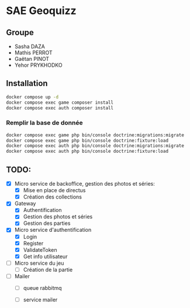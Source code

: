 # SAE Geoquizz
## Groupe
- Sasha DAZA
- Mathis PERROT
- Gaëtan PINOT
- Yehor PRYKHODKO

## Installation

```bash
docker compose up -d
docker compose exec game composer install
docker compose exec auth composer install
```

### Remplir la base de donnée

```bash
docker compose exec game php bin/console doctrine:migrations:migrate
docker compose exec game php bin/console doctrine:fixture:load
docker compose exec auth php bin/console doctrine:migrations:migrate
docker compose exec auth php bin/console doctrine:fixture:load
```


## TODO:
- [x] Micro service de backoffice, gestion des photos et séries:
	- [x] Mise en place de directus
	- [x] Création des collections
- [x] Gateway
	- [x] Authentification
	- [x] Gestion des photos et séries
	- [x] Gestion des parties
- [x] Micro service d'authentification
	- [x] Login
	- [x] Register
	- [x] ValidateToken
	- [x] Get info utilisateur
- [ ] Micro service du jeu	
	- [ ] Création de la partie
- [ ] Mailer
	- [ ] queue rabbitmq
	- [ ] service mailer


